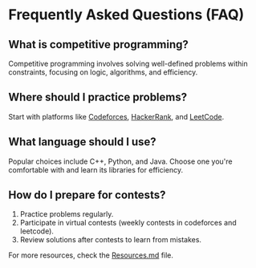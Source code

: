 # Frequently Asked Questions (FAQ)

## What is competitive programming?
Competitive programming involves solving well-defined problems within constraints, focusing on logic, algorithms, and efficiency.

## Where should I practice problems?
Start with platforms like [Codeforces](https://codeforces.com/), [HackerRank](https://www.hackerrank.com/), and [LeetCode](https://leetcode.com/).

## What language should I use?
Popular choices include C++, Python, and Java. Choose one you're comfortable with and learn its libraries for efficiency.

## How do I prepare for contests?
1. Practice problems regularly.
2. Participate in virtual contests (weekly contests in codeforces and leetcode).
3. Review solutions after contests to learn from mistakes.

For more resources, check the [Resources.md](Resources.md) file.
